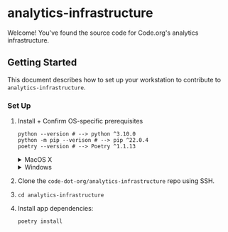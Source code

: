 # analytics-infrastructure

Welcome! You've found the source code for Code.org's analytics infrastructure.

## Getting Started
This document describes how to set up your workstation to contribute to `analytics-infrastructure`.

### Set Up

1. Install + Confirm OS-specific prerequisites

    ```
    python --version # --> python ^3.10.0
    python -m pip --verison # --> pip ^22.0.4
    poetry --version # --> Poetry ^1.1.13
    ```

    <details>
    <summary>MacOS X</summary>

    1. Install Homebrew:

        ```
        /bin/bash -c "$(curl -fsSL https://raw.githubusercontent.com/Homebrew/install/master/install.sh)"
        ```

    2. Install Python 3.10.0:

        ```
        brew install python
        ```

    3. Install/Upgrade pip:

        ```
        python -m ensurepip --upgrade
        ```

    4. Install poetry:

        ```
        curl -SSL https://raw.githubusercontent.com/python-poetry/poetry/master/get-poetry.py | python -
        ```

    </details>

    <details>
    <summary>Windows</summary>

    1. Install Python3: [Latest Python 3 Release](https://www.python.org/downloads/windows/)

    2. Install/Upgrade pip:

        ```
        python -m ensurepip --upgrade
        ```

    3. Install poetry (bash):

    ```
    curl -SSL https://raw.githubusercontent.com/python-poetry/poetry/master/get-poetry.py | python -
    ```

    </details>

2. Clone the `code-dot-org/analytics-infrastructure` repo using SSH.

3. `cd analytics-infrastructure`

4. Install app dependencies:
    ```
    poetry install
    ```
